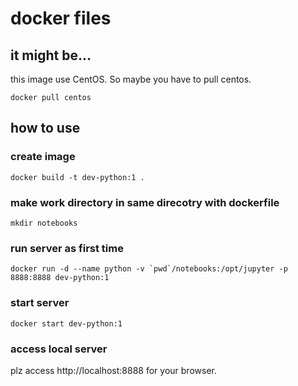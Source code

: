 # docker files
## it might be...
this image use CentOS. So maybe you have to pull centos.
```
docker pull centos
```

## how to use

### create image
```
docker build -t dev-python:1 .
```

### make work directory in same direcotry with dockerfile
```
mkdir notebooks
```

### run server as first time
```
docker run -d --name python -v `pwd`/notebooks:/opt/jupyter -p 8888:8888 dev-python:1
```

### start server
```
docker start dev-python:1
```

### access local server
plz access http://localhost:8888 for your browser.
